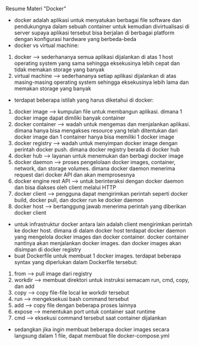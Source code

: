 Resume Materi "Docker"
- docker adalah aplikasi untuk menyatukan berbagai file software dan pendukungnya dalam sebuah container untuk kemudian divirtualisasi di server supaya aplikasi tersebut bisa berjalan di berbagai platform dengan konfigurasi hardware yang berbeda-beda
- docker vs virtual machine:
1. docker --> sederhananya semua aplikasi dijalankan di atas 1 host operating system yang sama sehingga eksekusinya lebih cepat dan tidak memakan storage yang banyak
2. virtual machine --> sederhananya setiap aplikasi dijalankan di atas masing-masing operating system sehingga eksekusinya lebih lama dan memakan storage yang banyak
- terdapat beberapa istilah yang harus diketahui di docker:
1. docker image --> kumpulan file untuk membangun aplikasi. dimana 1 docker image dapat dimiliki banyak container
2. docker container --> wadah untuk mengemas dan menjalankan aplikasi. dimana hanya bisa mengakses resource yang telah ditentukan dari docker image dan 1 container hanya bisa memiliki 1 docker image
3. docker registry --> wadah untuk menyimpan docker image dengan perintah docker push. dimana docker registry berada di docker hub
4. docker hub --> layanan untuk menemukan dan berbagi docker image
5. docker daemon --> proses pengelolaan docker images, container, network, dan storage volumes. dimana docker daemon menerima request dari docker API dan akan memprosesnya
6. docker engine rest API --> untuk berinteraksi dengan docker daemon dan bisa diakses oleh client melalui HTTP
7. docker client --> pengguna dapat mengirimkan perintah seperti docker build, docker pull, dan docker run ke docker daemon
8. docker host --> bertanggung jawab menerima perintah yang diberikan docker client
- untuk infrastruktur docker antara lain adalah client mengirimkan perintah ke docker host. dimana di dalam docker host terdapat docker daemon yang mengelola docker images dan docker container. docker container nantinya akan menjalankan docker images. dan docker images akan disimpan di docker registry
- buat Dockerfile untuk membuat 1 docker images. terdapat beberapa syntax yang diperlukan dalam Dockerfile tersebut:
1. from --> pull image dari registry
2. workdir --> membuat direktori untuk instruksi semacam run, cmd, copy, dan add
3. copy --> copy file-file local ke workdir tersebut
4. run --> mengeksekusi bash command tersebut
5. add --> copy file dengan beberapa proses lainnya
6. expose --> menentukan port untuk container saat runtime
7. cmd --> eksekusi command tersebut saat container dijalankan
- sedangkan jika ingin membuat beberapa docker images secara langsung dalam 1 file, dapat membuat file docker-compose.yml
